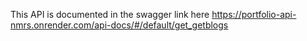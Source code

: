 This API is documented in the swagger link here
https://portfolio-api-nmrs.onrender.com/api-docs/#/default/get_getblogs
